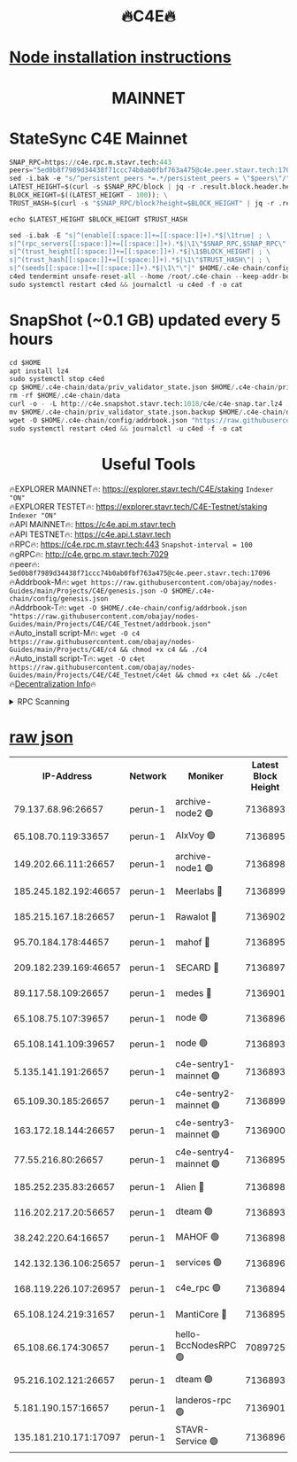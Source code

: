 <h1 align="center"> 🔥C4E🔥</h1>

[Node installation instructions](https://github.com/obajay/nodes-Guides/tree/main/Projects/C4E)
=

<h1 align="center"> MAINNET</h1>

# StateSync C4E Mainnet
```python
SNAP_RPC=https://c4e.rpc.m.stavr.tech:443
peers="5ed0b8f7989d34438f71ccc74b0ab0fbf763a475@c4e.peer.stavr.tech:17096"
sed -i.bak -e "s/^persistent_peers *=.*/persistent_peers = \"$peers\"/" $HOME/.c4e-chain/config/config.toml
LATEST_HEIGHT=$(curl -s $SNAP_RPC/block | jq -r .result.block.header.height); \
BLOCK_HEIGHT=$((LATEST_HEIGHT - 100)); \
TRUST_HASH=$(curl -s "$SNAP_RPC/block?height=$BLOCK_HEIGHT" | jq -r .result.block_id.hash)

echo $LATEST_HEIGHT $BLOCK_HEIGHT $TRUST_HASH

sed -i.bak -E "s|^(enable[[:space:]]+=[[:space:]]+).*$|\1true| ; \
s|^(rpc_servers[[:space:]]+=[[:space:]]+).*$|\1\"$SNAP_RPC,$SNAP_RPC\"| ; \
s|^(trust_height[[:space:]]+=[[:space:]]+).*$|\1$BLOCK_HEIGHT| ; \
s|^(trust_hash[[:space:]]+=[[:space:]]+).*$|\1\"$TRUST_HASH\"| ; \
s|^(seeds[[:space:]]+=[[:space:]]+).*$|\1\"\"|" $HOME/.c4e-chain/config/config.toml
c4ed tendermint unsafe-reset-all --home /root/.c4e-chain --keep-addr-book
sudo systemctl restart c4ed && journalctl -u c4ed -f -o cat
```
# SnapShot (~0.1 GB) updated every 5 hours
```python
cd $HOME
apt install lz4
sudo systemctl stop c4ed
cp $HOME/.c4e-chain/data/priv_validator_state.json $HOME/.c4e-chain/priv_validator_state.json.backup
rm -rf $HOME/.c4e-chain/data
curl -o - -L http://c4e.snapshot.stavr.tech:1018/c4e/c4e-snap.tar.lz4 | lz4 -c -d - | tar -x -C $HOME/.c4e-chain --strip-components 2
mv $HOME/.c4e-chain/priv_validator_state.json.backup $HOME/.c4e-chain/data/priv_validator_state.json
wget -O $HOME/.c4e-chain/config/addrbook.json "https://raw.githubusercontent.com/obajay/nodes-Guides/main/Projects/C4E/addrbook.json"
sudo systemctl restart c4ed && journalctl -u c4ed -f -o cat
```
 <h1 align="center"> Useful Tools</h1>

🔥EXPLORER MAINNET🔥:  https://explorer.stavr.tech/C4E/staking            `Indexer "ON"` \
🔥EXPLORER TESTET🔥:   https://explorer.stavr.tech/C4E-Testnet/staking     `Indexer "ON"` \
🔥API MAINNET🔥:       https://c4e.api.m.stavr.tech \
🔥API TESTNET🔥:       https://c4e.api.t.stavr.tech \
🔥RPC🔥:               https://c4e.rpc.m.stavr.tech:443                  `Snapshot-interval = 100` \
🔥gRPC🔥:              http://c4e.grpc.m.stavr.tech:7029 \
🔥peer🔥:              `5ed0b8f7989d34438f71ccc74b0ab0fbf763a475@c4e.peer.stavr.tech:17096` \
🔥Addrbook-M🔥:    ```wget https://raw.githubusercontent.com/obajay/nodes-Guides/main/Projects/C4E/genesis.json -O $HOME/.c4e-chain/config/genesis.json``` \
🔥Addrbook-T🔥:    ```wget -O $HOME/.c4e-chain/config/addrbook.json "https://raw.githubusercontent.com/obajay/nodes-Guides/main/Projects/C4E/C4E_Testnet/addrbook.json"``` \
🔥Auto_install script-M🔥: ```wget -O c4 https://raw.githubusercontent.com/obajay/nodes-Guides/main/Projects/C4E/c4 && chmod +x c4 && ./c4``` \
🔥Auto_install script-T🔥: ```wget -O c4et https://raw.githubusercontent.com/obajay/nodes-Guides/main/Projects/C4E/C4E_Testnet/c4et && chmod +x c4et && ./c4et``` \
🔥[Decentralization Info](https://github.com/obajay/StateSync-snapshots/tree/main/Projects/C4E/Decentralization)🔥




<details>
<summary>RPC Scanning</summary>

<h2 align="center"> We scan nodes in real time every 4 hours. And we provide the final result of RPC endpoints.
We cannot influence the operation of these nodes in any way. </h2>


```python
If Voting Power is higher than 0 --> then the Node is a validator of the network and may be subject to attack and be a potential threat to the chain.
```
```python
We marked such validators with a red symbol
```

</details>

[raw json](https://rpc-check.c4e.stavr.tech/c4e/rpc-c4e-result.json)
=



<table><tr><th>IP-Address</th><th>Network</th><th>Moniker</th><th>Latest Block Height</th><th>Earliest Block Height</th><th>Catching Up</th><th>Tx Index</th><th>Voting Power</th><th>Scan Time</th></tr><tr><td>79.137.68.96:26657</td><td>perun-1</td><td>archive-node2 🟢</td><td>7136893</td><td>1</td><td>False</td><td>on</td><td>0</td><td>2024-02-12T01:13:21.020509515UTC</td></tr><tr><td>65.108.70.119:33657</td><td>perun-1</td><td>AlxVoy 🟢</td><td>7136895</td><td>1</td><td>False</td><td>on</td><td>0</td><td>2024-02-12T01:13:35.479987693UTC</td></tr><tr><td>149.202.66.111:26657</td><td>perun-1</td><td>archive-node1 🟢</td><td>7136898</td><td>1</td><td>False</td><td>on</td><td>0</td><td>2024-02-12T01:13:52.336407972UTC</td></tr><tr><td>185.245.182.192:46657</td><td>perun-1</td><td>Meerlabs 🔴</td><td>7136899</td><td>1051501</td><td>False</td><td>on</td><td>344594</td><td>2024-02-12T01:13:59.546426144UTC</td></tr><tr><td>185.215.167.18:26657</td><td>perun-1</td><td>Rawalot 🔴</td><td>7136902</td><td>1090501</td><td>False</td><td>on</td><td>450002</td><td>2024-02-12T01:14:11.735366692UTC</td></tr><tr><td>95.70.184.178:44657</td><td>perun-1</td><td>mahof 🔴</td><td>7136895</td><td>2342001</td><td>False</td><td>off</td><td>1356338</td><td>2024-02-12T01:13:34.727637568UTC</td></tr><tr><td>209.182.239.169:46657</td><td>perun-1</td><td>SECARD 🔴</td><td>7136897</td><td>2616101</td><td>False</td><td>off</td><td>749292</td><td>2024-02-12T01:13:47.596586643UTC</td></tr><tr><td>89.117.58.109:26657</td><td>perun-1</td><td>medes 🔴</td><td>7136901</td><td>2826001</td><td>False</td><td>off</td><td>890936</td><td>2024-02-12T01:14:06.803722850UTC</td></tr><tr><td>65.108.75.107:39657</td><td>perun-1</td><td>node 🟢</td><td>7136896</td><td>5198801</td><td>False</td><td>on</td><td>0</td><td>2024-02-12T01:13:38.565395474UTC</td></tr><tr><td>65.108.141.109:39657</td><td>perun-1</td><td>node 🟢</td><td>7136893</td><td>5303301</td><td>False</td><td>on</td><td>0</td><td>2024-02-12T01:13:23.432674255UTC</td></tr><tr><td>5.135.141.191:26657</td><td>perun-1</td><td>c4e-sentry1-mainnet 🟢</td><td>7136893</td><td>6198001</td><td>False</td><td>on</td><td>0</td><td>2024-02-12T01:13:19.964156862UTC</td></tr><tr><td>65.109.30.185:26657</td><td>perun-1</td><td>c4e-sentry2-mainnet 🟢</td><td>7136899</td><td>6238301</td><td>False</td><td>on</td><td>0</td><td>2024-02-12T01:13:59.190250555UTC</td></tr><tr><td>163.172.18.144:26657</td><td>perun-1</td><td>c4e-sentry3-mainnet 🟢</td><td>7136900</td><td>6239001</td><td>False</td><td>on</td><td>0</td><td>2024-02-12T01:14:00.356993721UTC</td></tr><tr><td>77.55.216.80:26657</td><td>perun-1</td><td>c4e-sentry4-mainnet 🟢</td><td>7136895</td><td>6241001</td><td>False</td><td>on</td><td>0</td><td>2024-02-12T01:13:35.099904073UTC</td></tr><tr><td>185.252.235.83:26657</td><td>perun-1</td><td>Alien 🔴</td><td>7136898</td><td>6502501</td><td>False</td><td>on</td><td>648118</td><td>2024-02-12T01:13:52.652550000UTC</td></tr><tr><td>116.202.217.20:56657</td><td>perun-1</td><td>dteam 🟢</td><td>7136893</td><td>6800901</td><td>False</td><td>on</td><td>0</td><td>2024-02-12T01:13:20.229140481UTC</td></tr><tr><td>38.242.220.64:16657</td><td>perun-1</td><td>MAHOF 🟢</td><td>7136898</td><td>6885501</td><td>False</td><td>on</td><td>0</td><td>2024-02-12T01:13:49.993884813UTC</td></tr><tr><td>142.132.136.106:25657</td><td>perun-1</td><td>services 🟢</td><td>7136896</td><td>7012001</td><td>False</td><td>on</td><td>0</td><td>2024-02-12T01:13:38.182174504UTC</td></tr><tr><td>168.119.226.107:26957</td><td>perun-1</td><td>c4e_rpc 🟢</td><td>7136894</td><td>7036894</td><td>False</td><td>on</td><td>0</td><td>2024-02-12T01:13:27.766978935UTC</td></tr><tr><td>65.108.124.219:31657</td><td>perun-1</td><td>MantiCore 🔴</td><td>7136895</td><td>7036895</td><td>False</td><td>off</td><td>729104</td><td>2024-02-12T01:13:34.269682562UTC</td></tr><tr><td>65.108.66.174:30657</td><td>perun-1</td><td>hello-BccNodesRPC 🟢</td><td>7089725</td><td>7089601</td><td>False</td><td>on</td><td>0</td><td>2024-02-12T01:13:35.876453165UTC</td></tr><tr><td>95.216.102.121:26657</td><td>perun-1</td><td>dteam 🟢</td><td>7136893</td><td>7116001</td><td>False</td><td>on</td><td>0</td><td>2024-02-12T01:13:20.617315188UTC</td></tr><tr><td>5.181.190.157:16657</td><td>perun-1</td><td>landeros-rpc 🟢</td><td>7136901</td><td>7123501</td><td>False</td><td>on</td><td>0</td><td>2024-02-12T01:14:11.306695475UTC</td></tr><tr><td>135.181.210.171:17097</td><td>perun-1</td><td>STAVR-Service 🟢</td><td>7136896</td><td>7135501</td><td>False</td><td>on</td><td>0</td><td>2024-02-12T01:13:39.040271614UTC</td></tr></table>
